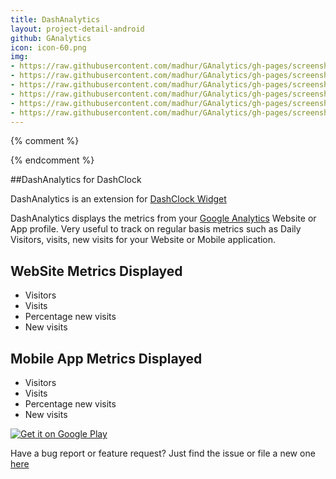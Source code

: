 ```yaml
---
title: DashAnalytics
layout: project-detail-android
github: GAnalytics
icon: icon-60.png
img:
- https://raw.githubusercontent.com/madhur/GAnalytics/gh-pages/screenshots/screen2.png
- https://raw.githubusercontent.com/madhur/GAnalytics/gh-pages/screenshots/screen5.png
- https://raw.githubusercontent.com/madhur/GAnalytics/gh-pages/screenshots/screen6.png
- https://raw.githubusercontent.com/madhur/GAnalytics/gh-pages/screenshots/screen7.png
- https://raw.githubusercontent.com/madhur/GAnalytics/gh-pages/screenshots/screen3.png
- https://raw.githubusercontent.com/madhur/GAnalytics/gh-pages/screenshots/screen4.png
---
```


{% comment %} 
<!--
{% if site.generate_projects == true %}
{% octokit_readme GAnalytics%}
{% endif %}
-->
{% endcomment %}

##DashAnalytics for DashClock

DashAnalytics is an extension for [DashClock Widget](https://play.google.com/store/apps/details?id=net.nurik.roman.dashclock)

DashAnalytics displays the metrics from your [Google Analytics](http://www.google.co.in/analytics/) Website or App profile. Very useful to track on regular basis metrics such as Daily Visitors, visits, new visits for your Website or Mobile application.


## WebSite Metrics Displayed
* Visitors
* Visits
* Percentage new visits
* New visits

## Mobile App Metrics Displayed
* Visitors
* Visits
* Percentage new visits
* New visits

<a href="https://play.google.com/store/apps/details?id=in.co.madhur.ganalyticsdashclock">
  <img alt="Get it on Google Play"
       src="http://developer.android.com/images/brand/en_generic_rgb_wo_45.png" />
</a>


Have a bug report or feature request? Just find the issue or file a new one [here](https://github.com/madhur/GAnalytics/issues)